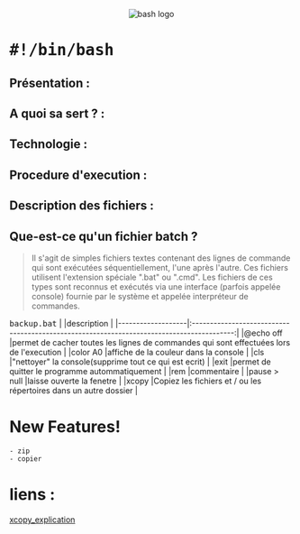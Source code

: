 <p align="center">
<img src="https://user-images.githubusercontent.com/38507456/58379582-c13f6700-7fa5-11e9-8a4a-f71c46db23b6.png" alt="bash logo"/>
</p>

# <tt>#!/bin/bash</tt>

## Présentation :

## A quoi sa sert ? :

## Technologie : 

## Procedure d'execution :

## Description des fichiers :


## Que-est-ce qu'un fichier batch ?
> Il s'agit de simples fichiers textes contenant des lignes de commande qui sont exécutées séquentiellement, l'une après l'autre. Ces fichiers utilisent l'extension spéciale ".bat" ou ".cmd". Les fichiers de ces types sont reconnus et exécutés via une interface (parfois appelée console) fournie par le système et appelée interpréteur de commandes.

<tt>backup.bat</tt>
|                	|description                         														|
|-------------------|:-----------------------------------------------------------------------------------------:|
|@echo off	 		|permet de cacher toutes les lignes de commandes qui sont effectuées lors de l'execution	|
|color A0        	|affiche de la couleur dans la console          											|
|cls	         	|"nettoyer" la console(supprime tout ce qui est ecrit)										|
|exit         		|permet de quitter le programme autommatiquement 											|
|rem        		|commentaire 																				|
|pause > null       |laisse ouverte la fenetre 																	|
|xcopy			    |Copiez les fichiers et / ou les répertoires dans un autre dossier  						|

# New Features!

	- zip 
	- copier

# liens :

[xcopy_explication](https://ss64.com/nt/xcopy.html)

